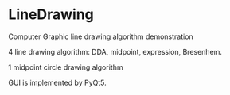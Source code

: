 # LineDrawing
Computer Graphic line drawing algorithm demonstration

4 line drawing algorithm: DDA, midpoint, expression, Bresenhem.

1 midpoint circle drawing algorithm

GUI is implemented by PyQt5.
